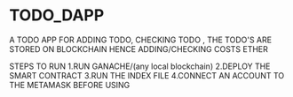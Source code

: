 # TODO_DAPP

A TODO APP FOR ADDING TODO, CHECKING TODO , THE TODO'S ARE STORED ON BLOCKCHAIN HENCE ADDING/CHECKING COSTS ETHER



STEPS TO RUN 
1.RUN GANACHE/(any local blockchain) 
2.DEPLOY THE SMART CONTRACT
3.RUN THE INDEX FILE 
4.CONNECT AN ACCOUNT TO THE METAMASK BEFORE USING 



